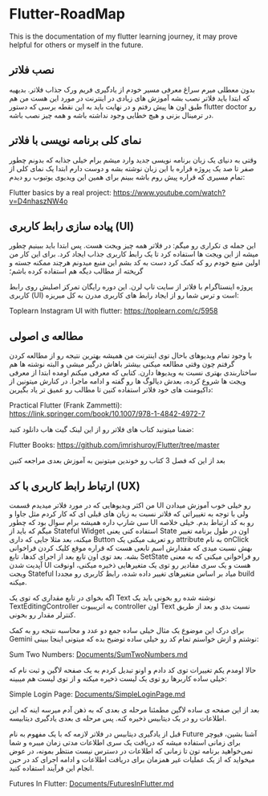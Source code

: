 # Flutter-RoadMap
This is the documentation of my flutter learning journey, it may prove helpful for others or myself in the future.

## نصب فلاتر
بدون معطلی میرم سراغ معرفی مسیر خودم از یادگیری فریم ورک جذاب فلاتر. بدیهیه که ابتدا باید فلاتر نصب بشه آموزش های زیادی در اینترنت در مورد این هست من هم طبق اون ها پیش رفتم و در نهایت باید به این نقطه برسی که دستور flutter doctor رو در ترمینال بزنی و هیچ خطایی وجود نداشته باشه و همه چیز نصب باشه.

## نمای کلی برنامه نویسی با فلاتر

وقتی به دنیای یک زبان برنامه نویسی جدید وارد میشم برام خیلی جذابه که بدونم چطور صفر تا صد یک پروژه قراره با این زبان نوشته بشه و دوست دارم ابتدا یک نمای کلی از تمام مسیری که قراره پیش روم باشه ببینم برای همین این ویدیوی یوتیوب رو دیدم:

Flutter basics by a real project: https://www.youtube.com/watch?v=D4nhaszNW4o

## پیاده سازی رابط کاربری (UI)

این جمله ی تکراری رو میگم: در فلاتر همه چیز ویجت هست. پس ابتدا باید ببینیم چطور میشه از این ویجت ها استفاده کرد تا یک رابط کاربری جذاب ایجاد کرد. برای این کار من اولین منبع خودم رو که کمک کرد دست به کد بشم این منبع میدونم هرچند ممکنه جسته و گریخته از مطالب دیگه هم استفاده کرده باشم؛

پروژه اینستاگرام با فلاتر از سایت تاپ لرن. این دوره رایگان تمرکز اصلیش روی رابط کاربری (UI) است و ترس شما رو از ایجاد رابط های کاربری مدرن به کل میریزه:

Toplearn Instagram UI with flutter: https://toplearn.com/c/5958

## مطالعه ی اصولی
با وجود تمام ویدیوهای باحال توی اینترنت من همیشه بهترین نتیجه رو از مطالعه کردن گرفتم چون وقتی مطالعه میکنی بیشتر باهاش درگیر میشی و البته نوشته ها هم ساختاربندی بهتری نسبت به ویدیوها دارن. کتابی که معرفی میکنم اومده ابتدا از معرفی ویجت ها شروع کرده، بعدش دیالوگ ها رو گفته و ادامه ماجرا. در کنارش میتونین از داکیومنت های خود فلاتر استفاده کنین تا مطالب رو عمیق تر یاد بگیرین:

Practical Flutter (Frank Zammetti): https://link.springer.com/book/10.1007/978-1-4842-4972-7

ضمنا میتونید کتاب های فلاتر رو از این لینک گیت هاب دانلود کنید:

Flutter Books: https://github.com/imrishuroy/Flutter/tree/master

بعد از این که فصل 3 کتاب رو خوندین میتونین به آموزش بعدی مراجعه کنین

## ارتباط رابط کاربری با کد (UX)
من اکثر ویدیوهایی که در مورد فلاتر میدیدم قسمت UI رو خیلی خوب آموزش میدادن ولی با توجه به تغییراتی که فلاتر نسبت به زبان های قبلی ای که کار کردم مثل جاوا و سی شارپ داره همیشه برام سوال بود که چطور UI رو به کد ارتباط بدم. خیلی خلاصه میگم که باید از Stateful Widget استفاده کنی یعنی State اون در طول برنامه تغییر میکنه، بعد مثلا جایی که داری Button رو تعریف میکنی یک attribute به نام onClick بهش نسبت میدی که مقدارش اسم تابعی هست که قراره موقع کلیک کردن فراخوانی بشه. بعد توی اون تابع بعد از اجرای کدها، تابع SetState رو فراخوانی میکنی که به معنی آپدیت شدن UI هست و یک سری مقادیر رو توی یک متغیرهایی ذخیره میکنی، اونوقت ویجت Stateful میاد بر اساس متغیرهای تغییر داده شده، رابط کاربری رو مجددا build میکنه.

اگه بخوای در تابع مقداری که توی یک Text نوشته شده رو بخونی باید یک TextEditingController به اتریبیوت controller اون Text نسبت بدی و بعد از طریق کنترلر مقدار رو بخونی.

برای درک این موضوع یک مثال خیلی ساده جمع دو عدد و محاسبه نتیجه رو به کمک Gemini نوشتم و ازش خواستم تمام کد رو خیلی ساده توضیح بده که میتونی اینجا ببینی:

Sum Two Numbers: [Documents/SumTwoNumbers.md](Documents/SumTwoNumbers.md)

حالا اومدم یکم تغییرات توی کد دادم و اونو تبدیل کردم به یک صفحه لاگین و ثبت نام که خیلی ساده کاربرها رو توی یک لیست ذخیره میکنه و از توی لیست هم میبینه:

Simple Login Page: [Documents/SimpleLoginPage.md](Documents/SimpleLoginPage.md)

بعد از این صفحه ی ساده لاگین مطمئنا مرحله ی بعدی که به ذهن آدم میرسه اینه که این اطلاعات رو در یک دیتابیس ذخیره کنه. پس مرحله ی بعدی یادگیری دیتابیسه.

قبل از یادگیری دیتابیس در فلاتر لازمه که با یک مفهوم به نام Future آشنا بشین، فیوچر برای زمانی استفاده میشه که دریافت یک سری اطلاعات مدتی زمان میبره و شما نمی‌خواهید برنامه تون تا زمانی که اطلاعات در دسترس نیست منتظر بمونه، در عوض میخواید که از یک عملیات غیر همزمان برای دریافت اطلاعات و ادامه اجرای کد در حین انجام این فرآیند استفاده کنید.

Futures In Flutter: [Documents/FuturesInFlutter.md](Documents/FuturesInFlutter.md)
